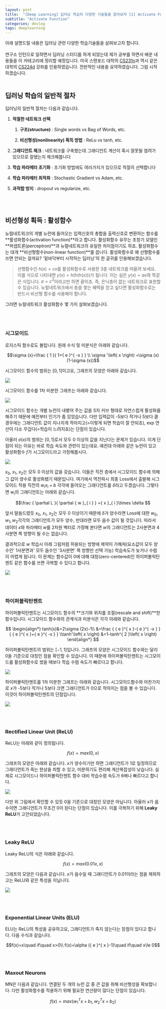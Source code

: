 ```yaml
---
layout: post
title:  "[Deep Learning] 딥러닝 학습의 다양한 기술들을 알아보자 [1] Activate Function"
subtitle: "Activate Function"
categories: devlog
tags: deeplearning
---
```


아래 설명드릴 내용은 딥러닝 관련 다양한 학습기술들을 살펴보고자 합니다. 
<br/>
 <br/>
연구소 인턴으로 일하면서 딥러닝 스터디를 하게 되었는데 제가 공부를 하면서 배운 내용들을 이 카테고리에 정리할 예정입니다. 미국 스탠포드 대학의 [CS231n](https://www.google.co.kr/url?sa=t&rct=j&q=&esrc=s&source=web&cd=1&cad=rja&uact=8&sqi=2&ved=0ahUKEwjRkaLSyLzTAhVFnZQKHVIlCKEQFgghMAA&url=http%3A%2F%2Fcs231n.stanford.edu%2F&usg=AFQjCNHK3W1B3pbCvVlwKseIa18p7vPsAA&sig2=Lez1Eruk0Q60GK-il-qjtA)과 역시 같은 대학의 [CS224d](https://www.google.co.kr/url?sa=t&rct=j&q=&esrc=s&source=web&cd=1&cad=rja&uact=8&ved=0ahUKEwiTztbayLzTAhUFl5QKHf8MBjsQFgghMAA&url=http%3A%2F%2Fcs224d.stanford.edu%2F&usg=AFQjCNG1D6WOf9hSDyugLLEk8TxsdTjt2w&sig2=jXE0EVMekjNGesD0DvmrQw) 강좌를 인용하였습니다. 전반적인 내용을 요약하였습니다. 그럼 시작하겠습니다.
<br/>
 <br/>

## 딥러닝 학습의 일반적 절차

딥러닝의 일반적 절차는 다음과 같습니다.

1. **적절한 네트워크 선택**

   1) **구조(structure)** : Single words vs Bag of Words, etc.

   2) **비선형성(nonlinearity) 획득 방법** : ReLu vs tanh, etc.

2. **그래디언트 체크** : 네트워크를 구축했는데 그래디언트 계산이 혹시 잘못될 염려가 있으므로 잘됐는지 체크해봅니다

3. **학습 파라메터 초기화** : 초기화 방법에도 여러가지가 있으므로 적절히 선택합니다

4. **학습 파라메터 최적화** : Stochastic Gradient vs Adam, etc.

5. **과적합 방지** : dropout vs regularize, etc.


<br/>
 <br/>

## 비선형성 획득 : 활성함수

뉴럴네트워크의 개별 뉴런에 들어오는 입력신호의 총합을 출력신호로 변환하는 함수를 **활성화함수(activation function)**라고 합니다. 활성화함수 유무는 초창기 모델인 **퍼셉트론(perceptron)**과 뉴럴네트워크의 유일한 차이점이기도 하죠. 활성화함수는 대개 **비선형함수(non-linear function)**를 씁니다. 활성화함수로 왜 선형함수를 쓰면 안되는 걸까요? '밑바닥부터 시작하는 딥러닝'의 한 글귀를 인용해보겠습니다.

> 선형함수인 $h(x)=cx$를 활성화함수로 사용한 3층 네트워크를 떠올려 보세요. 이를 식으로 나타내면 $y(x)=h(h(h(x)))$가 됩니다. 이는 실은 $y(x)=ax$와 똑같은 식입니다. $a=c^3$이라고만 하면 끝이죠. 즉, 은닉층이 없는 네트워크로 표현할 수 있습니다. 뉴럴네트워크에서 층을 쌓는 혜택을 얻고 싶다면 활성화함수로는 반드시 비선형 함수를 사용해야 합니다.

그러면 뉴럴네트워크 활성화함수 몇 가지 살펴보겠습니다.

<br/>
 <br/>

### 시그모이드

로지스틱 함수로도 불립니다. 원래 수식 및 미분식은 아래와 같습니다.

$$\sigma (x)=\frac { 1 }{ 1+{ e }^{ -x } } \\ \sigma '\left( x \right) =\sigma (x)(1-\sigma (x))$$

시그모이드 함수의 범위는 $[0,1]$이고요, 그래프의 모양은 아래와 같습니다.

![](https://i.imgur.com/HpSpWal.png)

시그모이드 함수를 1차 미분한 그래프는 아래와 같습니다.

![](https://i.imgur.com/WpKD6kW.png)

시그모이드 함수는 개별 뉴런이 내뱉어 주는 값을 S자 커브 형태로 자연스럽게 활성화를 해주기 때문에 예전부터 인기가 좀 있었습니다. 다만 입력값이 -5보다 작거나 5보다 클 경우에는 그래디언트 값이 지나치게 작아지고(=이렇게 되면 학습이 잘 안되죠), exp 연산이 다소 무겁다(=학습이 느려지죠)는 단점이 있습니다. 

아울러 $σ(x)$의 범위는 $[0,1]$로서 모두 0 이상의 값을 지닌다는 문제가 있습니다. 이게 단점이 되는 이유는 바로 학습 속도와 관련이 있는데요. 예컨대 아래와 같은 뉴런이 있고 활성화함수 $f$가 시그모이드라고 가정해봅시다.

![](https://i.imgur.com/euw7qQu.png)


$x_0$, $x_1$, $x_2$는 모두 0 이상의 값을 갖습니다. 이들은 직전 층에서 시그모이드 함수에 의해 그 값이 양수로 활성화됐기 때문입니다. 여기에서 역전파시 최종 Loss에서 출발해 시그모이드 적용 직전의 $w_ix_i+b$ 각각에 들어오는 그래디언트를 $δ$라고 두겠습니다. 그렇다면 $w_i$의 그래디언트는 아래와 같습니다.

$$\frac { \partial L }{ \partial { w }_{ i } } ={ x }_{ i }\times \delta $$

앞서 말씀드렸듯 $x_0​$, $x_1​$, $x_2​$는 모두 0 이상이기 때문에 $δ​$가 양수라면 Loss에 대한 $w_0, w_1, w_2​$ 각각의 그래디언트가 모두 양수, 반대라면 모두 음수 값이 될 것입니다. 따라서 데이터 $x​$와 파라메터 $w​$를 2차원 벡터로 가정해 본다면 $w​$의 그래디언트는 2사분면과 4사분면 쪽 방향이 될 수는 없습니다.

결과적으로 $w$ 학습시 아래 그림처럼 허용되는 방향에 제약이 가해져(요소값이 모두 양수인' 1사분면과' 모두 음수인 '3사분면' 쪽 방향만 선택 가능) 학습속도가 늦거나 수렴이 어렵게 됩니다. 이 문제는 함수값이 0에 대해 대칭(zero-centered)인 하이퍼볼릭탄젠트 같은 함수를 쓰면 극복할 수 있다고 합니다.


![](https://i.imgur.com/bvyJYfy.png)

<br/>
 <br/>

### 하이퍼볼릭탄젠트

하이퍼볼릭탄젠트는 시그모이드 함수의 **크기와 위치를 조절(rescale and shift)**한 함수입니다. 시그모이드 함수와의 관계식과 미분식은 각각 아래와 같습니다.

$$
\begin{align*}
tanh(x)&=2\sigma (2x)-1\\ &=\frac { { e }^{ x }-{ e }^{ -x } }{ { e }^{ x }+{ e }^{ -x } } 
\\tanh'\left( x \right) &=1-tanh^{ 2 }\left( x \right) 
\end{align*}
$$

하이퍼볼릭탄젠트의 범위는 $[-1,1]$입니다. 그래프의 모양은 시그모이드 함수와는 달리 0을 기준으로 대칭인 점을 확인할 수 있습니다. 이 때문에 하이퍼볼릭탄젠트는 시그모이드를 활성화함수로 썼을 때보다 학습 수렴 속도가 빠르다고 합니다.

![](https://i.imgur.com/xaQpDt4.png)

하이퍼볼릭탄젠트를 1차 미분한 그래프는 아래와 같습니다. 시그모이드함수와 마찬가지로 $x$가 -5보다 작거나 5보다 크면 그래디언트가 0으로 작아지는 점을 볼 수 있습니다. 이것이 하이퍼볼릭탄젠트의 단점입니다.

![](https://i.imgur.com/0mVuW9h.png)

<br/>
 <br/>

### Rectified Linear Unit (ReLU)

ReLU는 아래와 같이 정의됩니다.

$$f(x)=max(0,x)$$

그래프의 모양은 아래와 같습니다. $x$가 양수이기만 하면 그래디언트가 1로 일정하므로 그래디언트가 죽는 현상을 피할 수 있고, 미분하기도 편리해 계산복잡성이 낮습니다. 실제로 시그모이드나 하이퍼볼릭탄젠트 함수 대비 학습수렴 속도가 6배나 빠르다고 합니다.

![](https://i.imgur.com/SAxRPcy.png)


다만 위 그림에서 확인할 수 있듯 0을 기준으로 대칭인 모양은 아닙니다. 아울러 $x$가 음수이면 그래디언트가 무조건 0이 된다는 단점이 있습니다. 이를 극복하기 위해 **Leaky ReLU**가 고안되었습니다.

<br/>
 <br/>


### Leaky ReLU

Leaky ReLU의 식은 아래와 같습니다.

$$f(x)=max(0.01x,x)$$

그래프의 모양은 다음과 같습니다. $x$가 음수일 때 그래디언트가 0.01이라는 점을 제외하고는 ReLU와 같은 특성을 지닙니다.

![](https://i.imgur.com/SXq4jmJ.png)

<br/>
 <br/>

### Exponential Linear Units (ELU)

ELU는 ReLU의 특성을 공유하고요, 그래디언트가 죽지 않는다는 장점이 있다고 합니다. 다음 수식과 같습니다.

$$f(x)=x\quad if\quad x>0\\ f(x)=\alpha ({ e }^{ x }-1)\quad if\quad x\le 0$$

<br/>
 <br/>

### Maxout Neurons

MN은 다음과 같습니다. 연결된 두 개의 뉴런 값 중 큰 값을 취해 비선형성을 확보합니다. 다만 활성화함수를 적용하기 위해 필요한 연산량이 많다는 단점이 있습니다.

$$f(x)=max({ w }_{ 1 }^{ T }x+{ b }_{ 1 },{ w }_{ 2 }^{ T }x+{ b }_{ 2 })$$